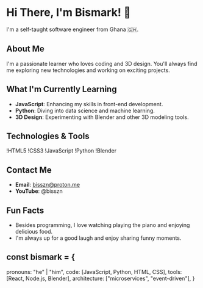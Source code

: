 # Hi There, I'm Bismark! 👋

I'm a self-taught software engineer from Ghana 🇬🇭.

## About Me
I'm a passionate learner who loves coding and 3D design. You'll always find me exploring new technologies and working on exciting projects.

## What I'm Currently Learning
- **JavaScript**: Enhancing my skills in front-end development.
- **Python**: Diving into data science and machine learning.
- **3D Design**: Experimenting with Blender and other 3D modeling tools.

## Technologies & Tools
!HTML5
!CSS3
!JavaScript
!Python
!Blender

## Contact Me
- **Email**: bisszn@proton.me
- **YouTube**: @bisszn

## Fun Facts
- Besides programming, I love watching playing the piano and enjoying delicious food.
- I'm always up for a good laugh and enjoy sharing funny moments.

## const bismark = {
  pronouns: "he" | "him",
  code: [JavaScript, Python, HTML, CSS],
  tools: [React, Node.js, Blender],
  architecture: ["microservices", "event-driven"],
}

